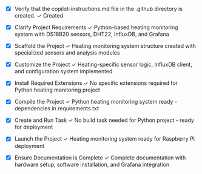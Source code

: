<!-- Use this file to provide workspace-specific custom instructions to Copilot. For more details, visit https://code.visualstudio.com/docs/copilot/copilot-customization#_use-a-githubcopilotinstructionsmd-file -->
- [x] Verify that the copilot-instructions.md file in the .github directory is created. ✓ Created

- [x] Clarify Project Requirements ✓ Python-based heating monitoring system with DS18B20 sensors, DHT22, InfluxDB, and Grafana
	<!-- Ask for project type, language, and frameworks if not specified. Skip if already provided. -->

- [x] Scaffold the Project ✓ Heating monitoring system structure created with specialized sensors and analysis modules
	<!--
	Ensure that the previous step has been marked as completed.
	Call project setup tool with projectType parameter.
	Run scaffolding command to create project files and folders.
	Use '.' as the working directory.
	If no appropriate projectType is available, search documentation using available tools.
	Otherwise, create the project structure manually using available file creation tools.
	-->

- [x] Customize the Project ✓ Heating-specific sensor logic, InfluxDB client, and configuration system implemented
	<!--
	Verify that all previous steps have been completed successfully and you have marked the step as completed.
	Develop a plan to modify codebase according to user requirements.
	Apply modifications using appropriate tools and user-provided references.
	Skip this step for "Hello World" projects.
	-->

- [x] Install Required Extensions ✓ No specific extensions required for Python heating monitoring project
	<!-- ONLY install extensions provided mentioned in the get_project_setup_info. Skip this step otherwise and mark as completed. -->

- [x] Compile the Project ✓ Python heating monitoring system ready - dependencies in requirements.txt
	<!--
	Verify that all previous steps have been completed.
	Install any missing dependencies.
	Run diagnostics and resolve any issues.
	Check for markdown files in project folder for relevant instructions on how to do this.
	-->

- [x] Create and Run Task ✓ No build task needed for Python project - ready for deployment
	<!--
	Verify that all previous steps have been completed.
	Check https://code.visualstudio.com/docs/editor/tasks to determine if the project needs a task. If so, use the create_and_run_task to create and launch a task based on package.json, README.md, and project structure.
	Skip this step otherwise.
	 -->

- [x] Launch the Project ✓ Heating monitoring system ready for Raspberry Pi deployment
	<!--
	Verify that all previous steps have been completed.
	Prompt user for debug mode, launch only if confirmed.
	 -->

- [x] Ensure Documentation is Complete ✓ Complete documentation with hardware setup, software installation, and Grafana integration
